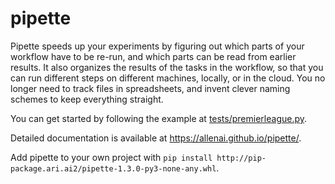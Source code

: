 pipette
=======

Pipette speeds up your experiments by figuring out which parts of your workflow have to be re-run,
and which parts can be read from earlier results. It also organizes the results of the tasks in the
workflow, so that you can run different steps on different machines, locally, or in the cloud. You
no longer need to track files in spreadsheets, and invent clever naming schemes to keep everything
straight.

You can get started by following the example at [tests/premierleague.py](tests/premierleague.py).

Detailed documentation is available at https://allenai.github.io/pipette/.

Add pipette to your own project with `pip install http://pip-package.ari.ai2/pipette-1.3.0-py3-none-any.whl`.
